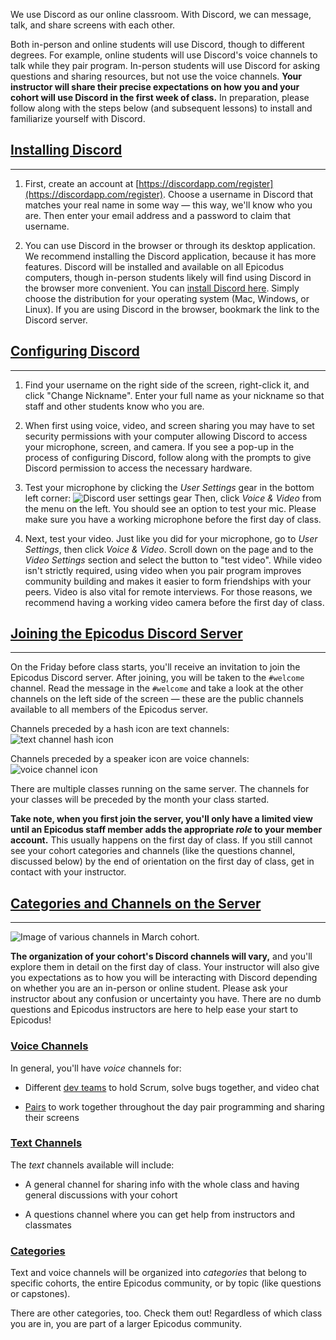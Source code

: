 We use Discord as our online classroom. With Discord, we can message, talk, and share screens with each other. 

Both in-person and online students will use Discord, though to different degrees. For example, online students will use Discord's voice channels to talk while they pair program. In-person students will use Discord for asking questions and sharing resources, but not use the voice channels. **Your instructor will share their precise expectations on how you and your cohort will use Discord in the first week of class.** In preparation, please follow along with the steps below (and subsequent lessons) to install and familiarize yourself with Discord.

## [Installing Discord](#installing-discord)

---

1. First, create an account at [https://discordapp.com/register](https://discordapp.com/register). Choose a username in Discord that matches your real name in some way — this way, we'll know who you are. Then enter your email address and a password to claim that username. 

2. You can use Discord in the browser or through its desktop application. We recommend installing the Discord application, because it has more features. Discord will be installed and available on all Epicodus computers, though in-person students likely will find using Discord in the browser more convenient. You can [install Discord here](https://discord.com/download). Simply choose the distribution for your operating system (Mac, Windows, or Linux). If you are using Discord in the browser, bookmark the link to the Discord server.

## [Configuring Discord](#configuring-discord)

---

1. Find your username on the right side of the screen, right-click it, and click "Change Nickname". Enter your full name as your nickname so that staff and other students know who you are.

2. When first using voice, video, and screen sharing you may have to set security permissions with your computer allowing Discord to access your microphone, screen, and camera. If you see a pop-up in the process of configuring Discord, follow along with the prompts to give Discord permission to access the necessary hardware. 

3. Test your microphone by clicking the _User Settings_ gear in the bottom left corner: ![Discord user settings gear](https://learnhowtoprogram.s3.us-west-2.amazonaws.com/discord_user_settings_gear.png) Then, click _Voice & Video_ from the menu on the left. You should see an option to test your mic. Please make sure you have a working microphone before the first day of class. 

4. Next, test your video. Just like you did for your microphone, go to _User Settings_, then click _Voice & Video_. Scroll down on the page and to the _Video Settings_ section and select the button to "test video". While video isn't strictly required, using video when you pair program improves community building and makes it easier to form friendships with your peers. Video is also vital for remote interviews. For those reasons, we recommend having a working video camera before the first day of class.

## [Joining the Epicodus Discord Server](#joining-the-epicodus-discord-server)

---

On the Friday before class starts, you'll receive an invitation to join the Epicodus Discord server. After joining, you will be taken to the `#welcome` channel. Read the message in the `#welcome` and take a look at the other channels on the left side of the screen — these are the public channels available to all members of the Epicodus server. 

Channels preceded by a hash icon are text channels:
![text channel hash icon](https://learnhowtoprogram.s3.us-west-2.amazonaws.com/discord_text_channel_icon.png)

Channels preceded by a speaker icon are voice channels:
![voice channel icon](https://learnhowtoprogram.s3.us-west-2.amazonaws.com/discord_voice_channel_icon.png)

There are multiple classes running on the same server. The channels for your classes will be preceded by the month your class started.

**Take note, when you first join the server, you'll only have a limited view until an Epicodus staff member adds the appropriate _role_ to your member account.** This usually happens on the first day of class. If you still cannot see your cohort categories and channels (like the questions channel, discussed below) by the end of orientation on the first day of class, get in contact with your instructor.

## [Categories and Channels on the Server](#categories-and-channels-on-the-server)

---

![Image of various channels in March cohort.](https://learnhowtoprogram.s3.us-west-2.amazonaws.com/INTRO/prework/discord-channels.png)

**The organization of your cohort's Discord channels will vary,** and you'll explore them in detail on the first day of class. Your instructor will also give you expectations as to how you will be interacting with Discord depending on whether you are an in-person or online student. Please ask your instructor about any confusion or uncertainty you have. There are no dumb questions and Epicodus instructors are here to help ease your start to Epicodus! 

### [Voice Channels](#voice-channels)

In general, you'll have _voice_ channels for:

* Different [dev teams](https://new.learnhowtoprogram.com/introduction-to-programming/getting-started-with-intro-to-programming/working-with-a-dev-team) to hold Scrum, solve bugs together, and video chat

* [Pairs](https://new.learnhowtoprogram.com/pre-work/getting-started-at-epicodus/pair-programming) to work together throughout the day pair programming and sharing their screens

### [Text Channels](#text-channels)

The _text_ channels available will include:

* A general channel for sharing info with the whole class and having general discussions with your cohort

* A questions channel where you can get help from instructors and classmates

### [Categories](#categories)

Text and voice channels will be organized into _categories_ that belong to specific cohorts, the entire Epicodus community, or by topic (like questions or capstones).

There are other categories, too. Check them out! Regardless of which class you are in, you are part of a larger Epicodus community.


